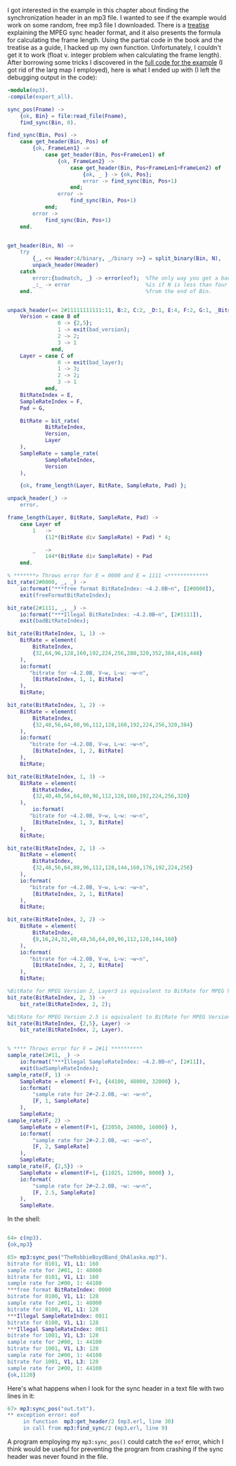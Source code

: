 I got interested in the example in this chapter about finding the synchronization header in an mp3 file.   I wanted to see if the example would work on some random, free mp3 file I downloaded. There is a [treatise](http://mpgedit.org/mpgedit/mpeg_format/mpeghdr.htm) explaining the MPEG sync header format, and it also presents the formula for calculating the frame length.  Using the partial code in the book and the treatise as a guide, I hacked up my own function.  Unfortunately, I couldn't get it to work (float v. integer problem when calculating the frame length).  After borrowing some tricks I discovered in the [full code for the example](https://github.com/everpeace/programming-erlang-code/blob/master/code/mp3_sync.erl) (I got rid of the larg map I employed), here is what I ended up with (I left the debugging output in the code):

```erlang
-module(mp3).
-compile(export_all).

sync_pos(Fname) ->
    {ok, Bin} = file:read_file(Fname),
    find_sync(Bin, 0).

find_sync(Bin, Pos) ->
    case get_header(Bin, Pos) of
        {ok, FrameLen1} ->
            case get_header(Bin, Pos+FrameLen1) of
                {ok, FrameLen2} -> 
                    case get_header(Bin, Pos+FrameLen1+FrameLen2) of
                        {ok, _ } -> {ok, Pos};
                        error -> find_sync(Bin, Pos+1)
                    end;
                error -> 
                    find_sync(Bin, Pos+1)
            end;
        error -> 
            find_sync(Bin, Pos+1)
    end.


get_header(Bin, N) ->
    try
        {_, << Header:4/binary, _/binary >>} = split_binary(Bin, N),
        unpack_header(Header)
    catch
        error:{badmatch, _} -> error(eof);  %The only way you get a bad match
        _:_ -> error                        %is if N is less than four bytes
    end.                                    %from the end of Bin.                              


unpack_header(<< 2#11111111111:11, B:2, C:2, _D:1, E:4, F:2, G:1, _Bits:9 >>) ->
    Version = case B of 
                0 -> {2,5};
                1 -> exit(bad_version);
                2 -> 2;
                3 -> 1
              end,
    Layer = case C of
                0 -> exit(bad_layer);
                1 -> 3;
                2 -> 2;
                3 -> 1
            end,
    BitRateIndex = E,
    SampleRateIndex = F,
    Pad = G,

    BitRate = bit_rate(
            BitRateIndex,
            Version,
            Layer
    ),
    SampleRate = sample_rate(
            SampleRateIndex,
            Version
    ),

    {ok, frame_length(Layer, BitRate, SampleRate, Pad) };

unpack_header(_) ->
    error.

frame_length(Layer, BitRate, SampleRate, Pad) ->
    case Layer of 
        1   ->
            (12*(BitRate div SampleRate) + Pad) * 4;

        _   ->
            144*(BitRate div SampleRate) + Pad
    end.

% *******> Throws error for E = 0000 and E = 1111 <*************
bit_rate(2#0000, _, _) -> 
    io:format("***free format BitRateIndex: ~4.2.0B~n", [2#0000]),
    exit(freeFormatBitRateIndex);

bit_rate(2#1111, _, _) -> 
    io:format("***Illegal BitRateIndex: ~4.2.0B~n", [2#1111]),
    exit(badBitRateIndex);

bit_rate(BitRateIndex, 1, 1) ->
    BitRate = element(
        BitRateIndex, 
        {32,64,96,128,160,192,224,256,288,320,352,384,416,448}
    ),
    io:format(
       "bitrate for ~4.2.0B, V~w, L~w: ~w~n", 
        [BitRateIndex, 1, 1, BitRate]
    ),
    BitRate;

bit_rate(BitRateIndex, 1, 2) ->
    BitRate = element(
        BitRateIndex,
        {32,48,56,64,80,96,112,128,160,192,224,256,320,384}
    ),
    io:format(
       "bitrate for ~4.2.0B, V~w, L~w: ~w~n", 
        [BitRateIndex, 1, 2, BitRate]
    ),
    BitRate;

bit_rate(BitRateIndex, 1, 3) ->
    BitRate = element(
        BitRateIndex,
        {32,40,48,56,64,80,96,112,128,160,192,224,256,320}
    ),
        io:format(
       "bitrate for ~4.2.0B, V~w, L~w: ~w~n", 
        [BitRateIndex, 1, 3, BitRate]
    ),
    BitRate;

bit_rate(BitRateIndex, 2, 1) ->
    BitRate = element(
        BitRateIndex,
        {32,48,56,64,80,96,112,128,144,160,176,192,224,256}
    ),
    io:format(
       "bitrate for ~4.2.0B, V~w, L~w: ~w~n", 
        [BitRateIndex, 2, 1, BitRate]
    ),
    BitRate;

bit_rate(BitRateIndex, 2, 2) ->
    BitRate = element(
        BitRateIndex,
        {8,16,24,32,40,48,56,64,80,96,112,128,144,160}
    ),
    io:format(
       "bitrate for ~4.2.0B, V~w, L~w: ~w~n", 
        [BitRateIndex, 2, 2, BitRate]
    ),
    BitRate;

%BitRate for MPEG Version 2, Layer3 is equivalent to BitRate for MPEG Version2, Layer2:
bit_rate(BitRateIndex, 2, 3) ->
    bit_rate(BitRateIndex, 2, 2);

%BitRate for MPEG Version 2.5 is equivalent to BitRate for MPEG Version 2: 
bit_rate(BitRateIndex, {2,5}, Layer) ->
    bit_rate(BitRateIndex, 2, Layer).


% **** Throws error for F = 2#11 **********
sample_rate(2#11, _) ->
    io:format("***Illegal SampleRateIndex: ~4.2.0B~n", [2#11]),
    exit(badSampleRateIndex);
sample_rate(F, 1) ->
    SampleRate = element( F+1, {44100, 48000, 32000} ),
    io:format(
        "sample rate for 2#~2.2.0B, ~w: ~w~n",
        [F, 1, SampleRate]
    ),
    SampleRate;
sample_rate(F, 2) ->
    SampleRate = element(F+1, {22050, 24000, 16000} ),
    io:format(
        "sample rate for 2#~2.2.0B, ~w: ~w~n",
        [F, 2, SampleRate]
    ),
    SampleRate;
sample_rate(F, {2,5}) ->
    SampleRate = element(F+1, {11025, 12000, 8000} ),
    io:format(
        "sample rate for 2#~2.2.0B, ~w: ~w~n",
        [F, 2.5, SampleRate]
    ),
    SampleRate.   
```

In the shell:

```erlang

64> c(mp3).                                        
{ok,mp3}

65> mp3:sync_pos("TheRobbieBoydBand_OhAlaska.mp3").
bitrate for 0101, V1, L1: 160
sample rate for 2#01, 1: 48000
bitrate for 0101, V1, L1: 160
sample rate for 2#00, 1: 44100
***free format BitRateIndex: 0000
bitrate for 0100, V1, L1: 128
sample rate for 2#01, 1: 48000
bitrate for 0100, V1, L1: 128
***Illegal SampleRateIndex: 0011
bitrate for 0100, V1, L1: 128
***Illegal SampleRateIndex: 0011
bitrate for 1001, V1, L3: 128
sample rate for 2#00, 1: 44100
bitrate for 1001, V1, L3: 128
sample rate for 2#00, 1: 44100
bitrate for 1001, V1, L3: 128
sample rate for 2#00, 1: 44100
{ok,1120}
```

Here's what happens when I look for the sync header in a text file with two lines in it:
```erlang
67> mp3:sync_pos("out.txt").                       
** exception error: eof
     in function  mp3:get_header/2 (mp3.erl, line 30)
     in call from mp3:find_sync/2 (mp3.erl, line 9)
```
A program employing my `mp3:sync_pos()` could catch the `eof` error, which I think would be useful for preventing the program from crashing if the sync header was never found in the file.
